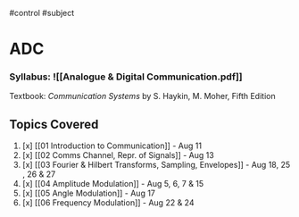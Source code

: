 #control #subject
# ADC
### Syllabus: ![[Analogue & Digital Communication.pdf]]
Textbook: _Communication Systems_ by S. Haykin, M. Moher, Fifth Edition
## Topics Covered
1. [x] [[01 Introduction to Communication]] - Aug 11
2. [x] [[02 Comms Channel, Repr. of Signals]] - Aug 13
3. [x] [[03 Fourier & Hilbert Transforms, Sampling, Envelopes]] - Aug 18, 25 , 26 & 27
4. [x] [[04 Amplitude Modulation]] - Aug 5, 6, 7 & 15
5. [x] [[05 Angle Modulation]] - Aug 17
6. [x] [[06 Frequency Modulation]] - Aug 22 & 24